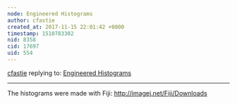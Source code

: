 ```yaml
---
node: Engineered Histograms
author: cfastie
created_at: 2017-11-15 22:01:42 +0000
timestamp: 1510783302
nid: 8358
cid: 17697
uid: 554
---
```




[cfastie](../profile/cfastie) replying to: [Engineered Histograms](../notes/cfastie/06-21-2013/engineered-histograms)

----
The histograms were made with Fiji: http://imagej.net/Fiji/Downloads
